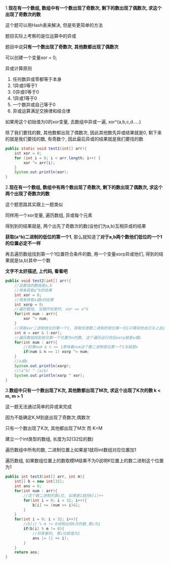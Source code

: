 1.**现在有一个数组, 数组中有一个数出现了奇数次, 剩下的数出现了偶数次, 求这个出现了奇数次的数**

这个题可以用Hash表来解决, 但是有更简单的方法

题目实际上考察的是位运算中的异或

题目中说**只有一个数出现了奇数次**, **其他数都出现了偶数次**

可以创建一个变量xor = 0;

异或计算原则

1. 任何数异或零都等于本身
2. 1异或0等于1
3. 0异或0等于0
4. 1异或1等于0
5. 一个数异或自己等于0
6. 异或运算满足交换律和结合律

如果用这个初始值为0的xor变量, 去数组中异或一遍, xor^(a,b,c,d.....)

除了我们要找的数, 其他数都出现了偶数次, 因此其他数先异或结果就是0, 剩下来的就是我们要找的数, 有奇数个, 因此最后异或的结果就是我们要找的数

```java
public static void test1(int[] arr){
    int xor = 0;
    for (int i = 0; i < arr.length; i++) {
        xor ^= arr[i];
    }
    System.out.println(eor);
}
```

2.**现在有一个数组, 数组中有两个数出现了奇数次, 剩下的数出现了偶数次, 求这个两个出现了奇数次的数**

这个题思路其实跟上一题类似

同样用一个xor变量, 遍历数组, 异或每个元素

得到到的结果就是, 两个出先了奇数次的数(设他们为a,b)互相异或的结果

**获取(a^b)二进制的低位的第一个1**, 那么就知道了**对于a,b两个数他们低位的一个1的位置必定不一样**

再去遍历数组找到第一个1位置符合条件的数, 用一个变量xorp异或他们, 得到的结果就是(a,b)其中一个数

**文字不太好描述, 上代码, 看看吧**

```java
public void test2(int[] arr){
    //设要找的数就是a,b
    //用来获取a^b的结果
    int xor = 0;
    //用来获取a或b的结果
    int xorp = 0;
    //遍历数组, 当循环结束时, xor == a^b
    for(int num : arr){
        xor ^= num;
    }
    //获取xor二进制低位的第一个1, 获取任意数二进制的低位第一位1只需将他自己与上自己的相反数(取反+1),不清数的可以去看看补码
    int n = xor & (-xor);
    //遍历数组找到低位第一个位置为n的数, 这个遍历运行完后xorp就是a或b
    for(int num : arr){
        //如果num & n == 1意味着num这个数二进制低位第一个1与就是n
        if(num & n == 1) xorp ^= num;
	}
    //a或b
    System.out.println(xorp);
    //(a^b) ^ (a|b)
    System.out.println(xorp ^ xor);
}
```

3.**数组中只有一个数出现了K次, 其他数都出现了M次, 求这个出现了K次的数  k < m, m > 1**

这一题无法通过简单的异或来完成

因为不能确定K,M到底出现了奇数次,偶数次

只有一个数出现了K次, 其他都出现了M次 而 K<M

建立一个int类型的数组, 长度为32(32位的数)

遍历数组中所有的数, 二进制位置上如果是1就将int数组对应位置加1

遍历数组, 如果数组位置上的数取模M结果不为0说明K位置上的数二进制这个位置为1

```java
public int test3(int[] arr, int m){
    int[] b = new int[32];
    int ans = 0;
    for(int num : arr){
        //这个数二进制的第i位, 如果是1就将b[i]++
        for(int i = 0; i < 32; i++){
            b[i] += (num >> i)&1;
        }
    }
    for(int i = 0; i < 32; i++){
        //b[i] % m != 0说明出现k次的数,第i为1
        if(b[i] % m != 0){
            //将答案的, 第i位赋值为1
            ans |= (1 << i);
        }
    }
    return ans;
}
```


